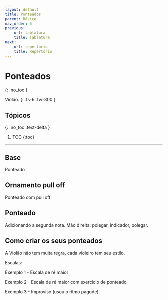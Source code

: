 ```yaml
---
layout: default
title: Ponteados
parent: Básico
nav_order: 5
previous:
    url: tablatura
    title: Tablatura
next:
    url: repertorio
    title: Repertório
---
```


# Ponteados
{: .no_toc }

Violão.
{: .fs-6 .fw-300 }

## Tópicos
{: .no_toc .text-delta }

1. TOC
{:toc}

---

## Base

Ponteado

## Ornamento pull off

Ponteado com pull off

## Ponteado

Adicionando a segunda nota. Mão direita: polegar, indicador, polegar.

## Como criar os seus ponteados

A Violão não tem muita regra, cada violeiro tem seu estilo.

Escalas:

Exemplo 1 - Escala de ré maior

Exemplo 2 - Escala de ré maior com exercício de ponteado

Exemplo 3 - Improviso (usou o ritmo pagode)
